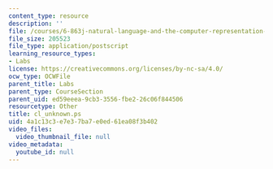 ```yaml
---
content_type: resource
description: ''
file: /courses/6-863j-natural-language-and-the-computer-representation-of-knowledge-spring-2003/4a1c13c3e7e37ba7e0ed61ea08f3b402_cl_unknown.ps
file_size: 205523
file_type: application/postscript
learning_resource_types:
- Labs
license: https://creativecommons.org/licenses/by-nc-sa/4.0/
ocw_type: OCWFile
parent_title: Labs
parent_type: CourseSection
parent_uid: ed59eeea-9cb3-3556-fbe2-26c06f844506
resourcetype: Other
title: cl_unknown.ps
uid: 4a1c13c3-e7e3-7ba7-e0ed-61ea08f3b402
video_files:
  video_thumbnail_file: null
video_metadata:
  youtube_id: null
---
```

